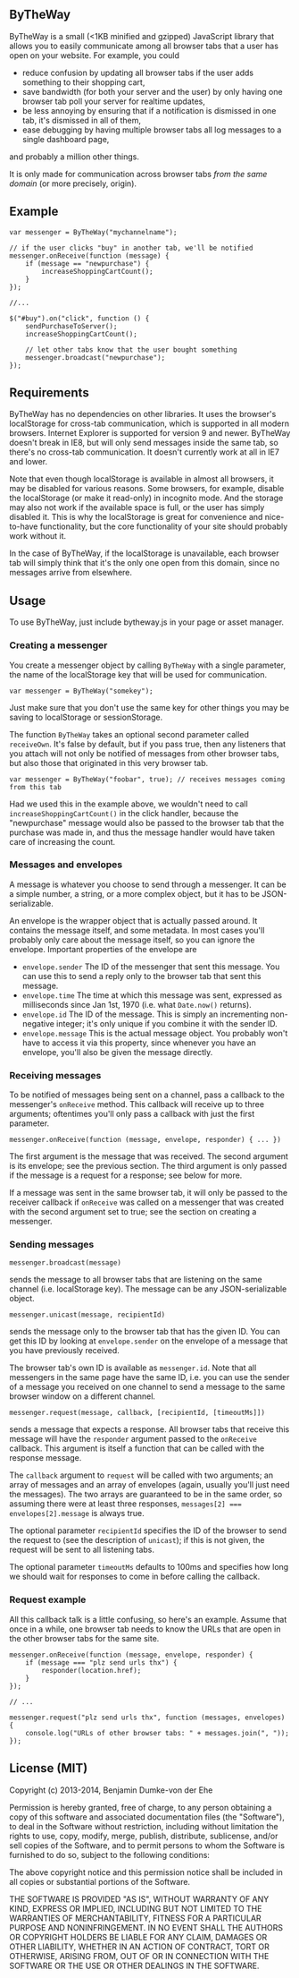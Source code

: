 ## ByTheWay

ByTheWay is a small (<1KB minified and gzipped) JavaScript library that allows you to easily communicate among all browser tabs that a user has open on your website. For example, you could

* reduce confusion by updating all browser tabs if the user adds something to their shopping cart,
* save bandwidth (for both your server and the user) by only having one browser tab poll your server for realtime updates,
* be less annoying by ensuring that if a notification is dismissed in one tab, it's dismissed in all of them,
* ease debugging by having multiple browser tabs all log messages to a single dashboard page,

and probably a million other things.

It is only made for communication across browser tabs *from the same domain* (or more precisely, origin).

## Example

    var messenger = ByTheWay("mychannelname");

    // if the user clicks "buy" in another tab, we'll be notified
    messenger.onReceive(function (message) {
        if (message == "newpurchase") {
            increaseShoppingCartCount();
        }
    });

    //...

    $("#buy").on("click", function () {
        sendPurchaseToServer();
        increaseShoppingCartCount();

        // let other tabs know that the user bought something
        messenger.broadcast("newpurchase");
    });

## Requirements

ByTheWay has no dependencies on other libraries. It uses the browser's localStorage for cross-tab communication, which is supported in all modern browsers. Internet Explorer is supported for version 9 and newer. ByTheWay doesn't break in IE8, but will only send messages inside the same tab, so there's no cross-tab communication. It doesn't currently work at all in IE7 and lower.

Note that even though localStorage is available in almost all browsers, it may be disabled for various reasons. Some browsers, for example, disable the localStorage (or make it read-only) in incognito mode. And the storage may also not work if the available space is full, or the user has simply disabled it. This is why the localStorage is great for convenience and nice-to-have functionality, but the core functionality of your site should probably work without it.

In the case of ByTheWay, if the localStorage is unavailable, each browser tab will simply think that it's the only one open from this domain, since no messages arrive from elsewhere.

## Usage

To use ByTheWay, just include bytheway.js in your page or asset manager.

### Creating a messenger

You create a messenger object by calling `ByTheWay` with a single parameter, the name of the localStorage key that will be used for communication.

    var messenger = ByTheWay("somekey");

Just make sure that you don't use the same key for other things you may be saving to localStorage or sessionStorage.

The function `ByTheWay` takes an optional second parameter called `receiveOwn`. It's false by default, but if you pass true, then any listeners that you attach will not only be notified of messages from other browser tabs, but also those that originated in this very browser tab.

    var messenger = ByTheWay("foobar", true); // receives messages coming from this tab

Had we used this in the example above, we wouldn't need to call `increaseShoppingCartCount()` in the click handler, because the "newpurchase" message would also be passed to the browser tab that the purchase was made in, and thus the message handler would have taken care of increasing the count.

### Messages and envelopes

A message is whatever you choose to send through a messenger. It can be a simple number, a string, or a more complex object, but it has to be JSON-serializable.

An envelope is the wrapper object that is actually passed around. It contains the message itself, and some metadata. In most cases you'll probably only care about the message itself, so you can ignore the envelope. Important properties of the envelope are

- `envelope.sender` The ID of the messenger that sent this message. You can use this to send a reply only to the browser tab that sent this message.
- `envelope.time` The time at which this message was sent, expressed as milliseconds since Jan 1st, 1970 (i.e. what `Date.now()` returns).
- `envelope.id` The ID of the message. This is simply an incrementing non-negative integer; it's only unique if you combine it with the sender ID.
- `envelope.message` This is the actual message object. You probably won't have to access it via this property, since whenever you have an envelope, you'll also be given the message directly.

### Receiving messages

To be notified of messages being sent on a channel, pass a callback to the messenger's `onReceive` method. This callback will receive up to three arguments; oftentimes you'll only pass a callback with just the first parameter.

    messenger.onReceive(function (message, envelope, responder) { ... })

The first argument is the message that was received. The second argument is its envelope; see the previous section. The third argument is only passed if the message is a request for a response; see below for more.

If a message was sent in the same browser tab, it will only be passed to the receiver callback if `onReceive` was called on a messenger that was created with the second argument set to true; see the section on creating a messenger.

### Sending messages

    messenger.broadcast(message)

sends the message to all browser tabs that are listening on the same channel (i.e. localStorage key). The message can be any JSON-serializable object.

    messenger.unicast(message, recipientId)

sends the message only to the browser tab that has the given ID. You can get this ID by looking at `envelope.sender` on the envelope of a message that you have previously received.

The browser tab's own ID is available as `messenger.id`. Note that all messengers in the same page have the same ID, i.e. you can use the sender of a message you received on one channel to send a message to the same browser window on a different channel.

    messenger.request(message, callback, [recipientId, [timeoutMs]])

sends a message that expects a response. All browser tabs that receive this message will have the `responder` argument passed to the `onReceive` callback. This argument is itself a function that can be called with the response message.

The `callback` argument to `request` will be called with two arguments; an array of messages and an array of envelopes (again, usually you'll just need the messages). The two arrays are guaranteed to be in the same order, so assuming there were at least three responses, `messages[2] === envelopes[2].message` is always true.

The optional parameter `recipientId` specifies the ID of the browser to send the request to (see the description of `unicast`); if this is not given, the request will be sent to all listening tabs.

The optional parameter `timeoutMs` defaults to 100ms and specifies how long we should wait for responses to come in before calling the callback.

### Request example

All this callback talk is a little confusing, so here's an example. Assume that once in a while, one browser tab needs to know the URLs that are open in the other browser tabs for the same site.

    messenger.onReceive(function (message, envelope, responder) {
        if (message === "plz send urls thx") {
            responder(location.href);
        }
    });

    // ...

    messenger.request("plz send urls thx", function (messages, envelopes) {
        console.log("URLs of other browser tabs: " + messages.join(", "));
    });

## License (MIT)

Copyright (c) 2013-2014, Benjamin Dumke-von der Ehe

Permission is hereby granted, free of charge, to any person obtaining a copy of this software and associated documentation files (the "Software"), to deal in the Software without restriction, including without limitation the rights to use, copy, modify, merge, publish, distribute, sublicense, and/or sell copies of the Software, and to permit persons to whom the Software is furnished to do so, subject to the following conditions:

The above copyright notice and this permission notice shall be included in all copies or substantial portions of the Software.

THE SOFTWARE IS PROVIDED "AS IS", WITHOUT WARRANTY OF ANY KIND, EXPRESS OR IMPLIED, INCLUDING BUT NOT LIMITED TO THE WARRANTIES OF MERCHANTABILITY, FITNESS FOR A PARTICULAR PURPOSE AND NONINFRINGEMENT. IN NO EVENT SHALL THE AUTHORS OR COPYRIGHT HOLDERS BE LIABLE FOR ANY CLAIM, DAMAGES OR OTHER LIABILITY, WHETHER IN AN ACTION OF CONTRACT, TORT OR OTHERWISE, ARISING FROM, OUT OF OR IN CONNECTION WITH THE SOFTWARE OR THE USE OR OTHER DEALINGS IN THE SOFTWARE.